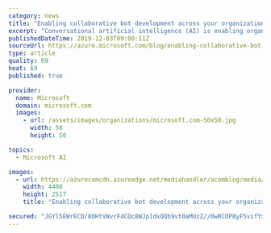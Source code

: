 ```yaml
---
category: news
title: "Enabling collaborative bot development across your organization for any user"
excerpt: "Conversational artificial intelligence (AI) is enabling organizations to improve their business in areas like customer service and employee engagement by automating some of the most commonly requested services, which frees up employees to take on more value-adding activities. While the benefits of conversational"
publishedDateTime: 2019-12-03T09:00:11Z
sourceUrl: https://azure.microsoft.com/blog/enabling-collaborative-bot-development-across-your-organization-for-any-user/
type: article
quality: 69
heat: 69
published: true

provider:
  name: Microsoft
  domain: microsoft.com
  images:
    - url: /assets/images/organizations/microsoft.com-50x50.jpg
      width: 50
      height: 50

topics:
  - Microsoft AI

images:
  - url: https://azurecomcdn.azureedge.net/mediahandler/acomblog/media/Default/blog/9fbb164f-d229-4ab8-b6ee-859dd2e885a7.png
    width: 4408
    height: 2517
    title: "Enabling collaborative bot development across your organization for any user"

secured: "JGYl5EWrECD/8OHtVWvrF4CQc8WJp1dxQQb9vt0aMUzZ//0wRCOP8yF5vifYxzxoFjjN9qI0nUvvY+e0+lzRCvSetH6CENk1//tPk1igsxPQVmJU7iroPdtwHIqi8HgHerqbR1OeRLHUfeB1uVFK3lXHRnxm5UbhvrFqnHBsUeuwZh0wYop2/MupxJPkrZLZ/HjDS9u/S3+35VK0gWuFTan5QcVq3Lo1RZCJdHX7W7lzcGIL9VQWeaRrTbq56Be7iB7MwDIf7GELJoeAKNgwLQ==;rDm21BBGb6zsrxadymSViw=="
---
```


